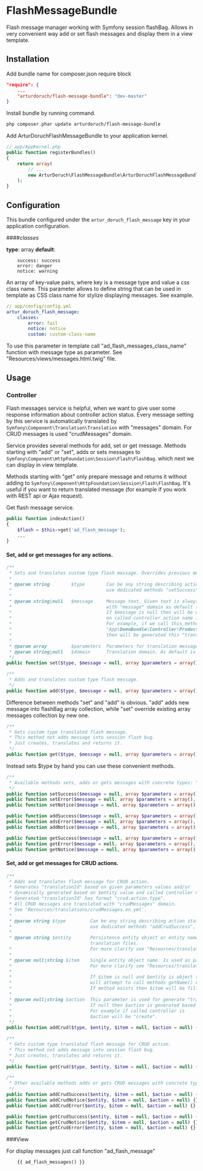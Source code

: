 FlashMessageBundle
================

Flash message manager working with Symfony session flashBag.
Allows in very convenient way add or set flash messages and display them in a view template.

<!--Features:
Add or set messages
add or set crud operations messages
Get - sets and return translated message
Get crud - sets and return translated message without them into flashbag.-->


## Installation

Add bundle name for composer.json require block
```json
"require": {
    ...
    "arturdoruch/flash-message-bundle": "dev-master"
}
```

Install bundle by running command.
```sh
php composer.phar update arturdoruch/flash-message-bundle
```

Add ArturDoruchFlashMessageBundle to your application kernel.
```php
// app/AppKernel.php
public function registerBundles()
{
    return array(
        // ...
        new ArturDoruch\FlashMessageBundle\ArturDoruchFlashMessageBundle(),
    );
}
```

## Configuration
This bundle configured under the `artur_doruch_flash_message` key in your application configuration.

####<i>classes</i>

<b>type</b>: array <b>default</b>:
```
    success: success
    error: danger
    notice: warning
```

An array of key-value pairs, where key is a message type and value a css class name.
This parameter allows to define string that can be used in template as CSS class name for stylize displaying messages.
See example.

```yml
// app/config/config.yml
artur_doruch_flash_message:
    classes:
        error: fail
        notice: notice
        custom: custom-class-name
```

To use this parameter in template call "ad_flash_messages_class_name" function with message type as parameter.
See "Resources/views/messages.html.twig" file.


## Usage

### Controller

Flash messages service is helpful, when we want to give user some response information about controller action status.
Every message setting by this service is automatically translated by `Symfony\Component\Translation\Translation` with "messages" domain. For CRUD messages is used "crudMessages" domain.

Service provides several methods for add, set or get message.
Methods starting with "add" or "set", adds or sets messages to `Symfony\Component\HttpFoundation\Session\Flash\FlashBag`.
which next we can display in view template.

Methods starting with "get" only prepare message and returns it without adding to `Symfony\Component\HttpFoundation\Session\Flash\FlashBag`.
It's useful if you want to return translated message (for example if you work with REST api or Ajax request).

Get flash message service.

```php
public function indexAction()
{
    $flash = $this->get('ad_flash_message');
    ...
}
```


#### Set, add or get messages for any actions.

```php
/**
 * Sets and translates custom type flash message. Overrides previous message if was set.
 *
 * @param string        $type        Can be any string describing action status. For types: "success", "error", "notice"
 *                                   use dedicated methods "setSuccess", "setError", "setNotice".
 *
 * @param string|null   $message     Message text. Given text is always translated by "Symfony\Component\Translation\Translation"
 *                                   with "message" domain as default (of course if exists any translations for given string).
 *                                   If $message is null then will be dynamically creates as "translationId" based
 *                                   on called controller action name in convention: "company_bundle_controller.action.$type".
 *                                   For example, if we call this method (and $message is null) in controller
 *                                   "App\DemoBundle\Controller\ProductController::createAction"
 *                                   then will be generated this "translationId" value:     "app_demo_project.create.$type".
 *
 * @param array         $parameters  Parameters for translation message.
 * @param string|null   $domain      Translation domain. As default is "messages".
 */
public function set($type, $message = null, array $parameters = array(), $domain = null) {}

/**
 * Adds and translates custom type flash message.
 */
public function add($type, $message = null, array $parameters = array(), $domain = null) {}
```

Difference between methods "set" and "add" is obvious. "add" adds new message into flashBag array collection, while "set" override existing array messages collection by new one.

```php
/**
 * Gets custom type translated flash message.
 * This method not adds message into session flash bug.
 * Just creates, translates and returns it.
 */
public function get($type, $message = null, array $parameters = array(), $domain = null) {}
```

Instead sets $type by hand you can use these convenient methods.

```php
/**
 * Available methods sets, adds or gets messages with concrete types: "Success", "Error", "Notice".
 */
public function setSuccess($message = null, array $parameters = array(), $domain = null) {}
public function setError($message = null, array $parameters = array(), $domain = null) {}
public function setNotice($message = null, array $parameters = array(), $domain = null) {}

public function addSuccess($message = null, array $parameters = array(), $domain = null) {}
public function adsError($message = null, array $parameters = array(), $domain = null) {}
public function addNotice($message = null, array $parameters = array(), $domain = null) {}

public function getSuccess($message = null, array $parameters = array(), $domain = null) {}
public function getError($message = null, array $parameters = array(), $domain = null) {}
public function getNotice($message = null, array $parameters = array(), $domain = null) {}
```

#### Set, add or get messages for CRUD actions.
```php
/**
 * Adds and translates flash message for CRUD action.
 * Generates "translationId" based on given parameters values and/or
 * dynamically generated based on $entity value and called controller name.
 * Generated "translationId" has format "crud.action.type".
 * All CRUD messages are translated with "crudMessages" domain.
 * See 'Resources/translations/crudMessages.en.yml'.
 *
 * @param string $type         Can be any string describing action status. For types: "success", "error", "notice"
 *                             use dedicated methods "addCrudSuccess", "addCrudError", "addCrudNotice".
 *
 * @param string $entity       Persistence entity object or entity name. Is used as parameter %entity% in 
                               translation files.
 *                             For more clarify see "Resources/translations/crudMessages.en.yml" file.
 *
 * @param null|string $item    Single entity object name. Is used as parameter %item% in translation files.
 *                             For more clarify see "Resources/translations/crudMessages.en.yml" file.
 *
 *                             If $item is null and $entity is object then
 *                             will attempt to call methods getName() on $entity object "$entity->getName()".
 *                             If method exists then $item will be filled by the returned value.
 *
 * @param null|string $action  This parameter is used for generate "translationId".
 *                             If null then $action is generated based on called controller action name.
 *                             For example if called controller is     "App\DemoBundle\Controller\ProductController::createAction"
 *                             $action will be "create".
 */
public function addCrud($type, $entity, $item = null, $action = null) {}

/**
 * Gets custom type translated flash message for CRUD action.
 * This method not adds message into session flash bug.
 * Just creates, translates and returns it.
 */
public function getCrud($type, $entity, $item = null, $action = null) {}

/**
 * Other available methods adds or gets CRUD messages with concrete types: "Success", "Error", "Notice".
 */
public function addCrudSuccess($entity, $item = null, $action = null) {}
public function addCrudNotice($entity, $item = null, $action = null) {}
public function addCrudError($entity, $item = null, $action = null) {}

public function getCrudSuccess($entity, $item = null, $action = null) {}
public function getCrudNotice($entity, $item = null, $action = null) {}
public function getCrudError($entity, $item = null, $action = null) {}
```

###View

For display messages just call function "ad_flash_message"
```twig
    {{ ad_flash_messages() }}
```

<!--If you want add CSS styles for displaying messages...

Function "ad_flash_messages_class_name" returns css class name related to message type.
See "Resources/views/messages.html.twig" file.-->

